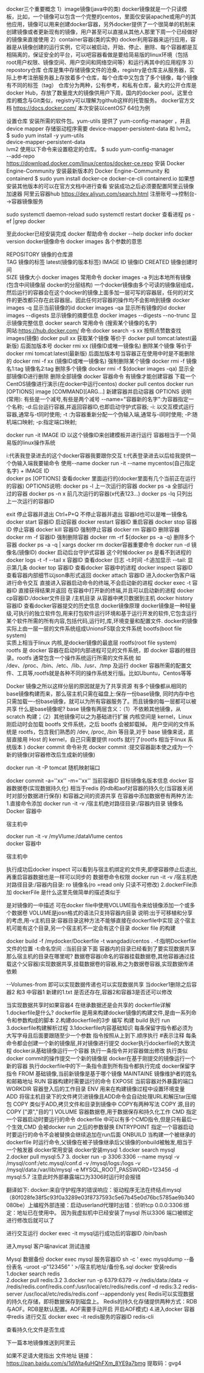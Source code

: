 docker三个重要概念
1）image镜像(java中的类)
docker镜像就是一个只读模板，比如，一个镜像可以包含一个完整的centos，里面仅安装apache或用户的其他应用，镜像可以用来创建docker容器，另外docker提供了一个很简单的机制来创建镜像或者更新现有的镜像，用户甚至可以直接从其他人那里下周一个已经做好的镜像来直接使用
2）container容器(类的实例)
docker利用容器来运行应用，容器是从镜像创建的运行实例，它可以被启动，开始、停止、删除、每个容器都是互相隔离的，保证安全的平台，可以吧容器看做是要给简易版的linux环境（包括root用户权限、镜像空间、用户空间和网络空间等）和运行再其中的应用程序
 3）repostory仓库
仓库是集中存储镜像文件的沧桑，registry是仓库主从服务器，实际上参考注册服务器上存放着多个仓库，每个仓库中又包含了多个镜像，每个镜像有不同的标签（tag）
仓库分为两种，公有参考，和私有仓库，最大的公开仓库是docker Hub，存放了数量庞大的镜像供用户下周，国内的docker pool，这里仓库的概念与Git类似，registry可以理解为github这样的托管服务。
docker官方文档
https://docs.docker.com/
本次安装以centOS7  64位为例
 
设置仓库
安装所需的软件包。yum-utils 提供了 yum-config-manager ，并且 device mapper 存储驱动程序需要 device-mapper-persistent-data 和 lvm2。
$ sudo yum install -y yum-utils \
  device-mapper-persistent-data \
  lvm2
使用以下命令来设置稳定的仓库。
$ sudo yum-config-manager \
    --add-repo \
    https://download.docker.com/linux/centos/docker-ce.repo
安装 Docker Engine-Community
安装最新版本的 Docker Engine-Community 和 containerd
$ sudo yum install docker-ce docker-ce-cli containerd.io
如果想安装其他版本的可以在官方文档中进行查看
安装成功之后必须要配置阿里云镜像加速器
阿里云容器hub https://dev.aliyun.com/search.html
注册账号-->控制台-->容器镜像服务
 
 
sudo systemctl daemon-reload
sudo systemctl restart docker
查看进程
ps -ef |grep docker
 
 
至此docker已经安装完成
docker 帮助命令
docker --help
docker info
docker version
docker镜像命令
docker images
各个参数的意思
 
REPOSITORY    镜像的仓库源      
TAG                   镜像的标签     latest(镜像的版本标签)
 IMAGE ID        镜像ID
CREATED          镜像创建时间  
 SIZE                  镜像大小
docker images  常用命令
docker images -a     列出本地所有镜像(包含中间镜像层 docker的分层结构)
一个docker镜像由多个可读的镜像层组成，然后运行的容器会在这个docker的镜像上面多加一层可写的容器层，任何的对文件的更改都只存在此容器层。因此任何对容器的操作均不会影响到镜像
docker   images -q 显示当前镜像的id
docker   images   -qa 显示所有镜像的id 
docker   images  --digests  显示镜像的摘要信息
docker   images --digests --no-trunc 显示镜像完整信息
docker search  常用命令 (搜索某个镜像的名字)    
网站:https://hub.docker.com/
命令:docker search -s  xx  按照点赞数查找images(镜像)
docker pull xx 获取某个镜像  等价于 docker pull tomcat:latest(最新版) 后面加版本号
docker rmi  xx (镜像ID或唯一镜像名) 删除某个镜像   等价于 docker rmi tomcat:latest(最新版) 后面加版本号当容器正在使用中时是不能删除的
docker rmi -f  xx (镜像ID或唯一镜像名) 强制删除某个镜像
docker rmi -f 镜像名1:tag 镜像名2:tag  删除多个镜像
docker rmi -f  $(docker images -qa) 显示全部镜像ID进行删除 删除全部镜像
docker 容器命令
有镜像才能创建容器 下载一个CentOS镜像进行演示(在docker中运行centos)
docker pull centos 
docker run [OPTIONS] image [COMMAND][ARG…] 新建容器并启动容器
OPTIONS 说明(常用): 有些是一个减号,有些是两个减号
--name="容器新的名字":为容器指定一个名称;
-d:后台运行容器,并返回容器ID,也即启动守护式容器;
-i: 以交互模式运行容器,通常与-t同时使用;
-t :为容器重新分配一个伪输入端,通常与-i同时使用;
-P:随机端口映射;
-p:指定端口映射;
 
docker run -it IMAGE ID 以这个镜像ID来创建模板并进行运行
容器相当于一个简易版的linux操作系统
 
i:代表我登录进去的这个docker容器我要跟你交互
t:代表登录进去以后给我提供一个伪输入端我要输命令
使用--name
docker run -it --name mycentos(自己指定名字) + IMAGE ID  
docker ps [OPTIONS] 查看docker 里面运行的(docker里面有几个当前正在运行的容器)
OPTIONS说明:
docker ps -l 上一次运行的容器
docker ps -a 全部运行过的容器
docker ps -n x 前几次运行的容器(x代表123…)
docker ps -lq 只列出上一次运行的容器ID
 
exit 停止容器并退出
Ctrl+P+Q 不停止容器并退出   容器Id也可以是唯一镜像名
docker start 容器ID   启动容器
docker restart 容器ID 重启容器
docker stop 容器ID   停止容器
docker kill 容器ID  强制停止容器
docker rm 容器ID  删除容器
docker rm -f 容器ID 强制删除容器
docker rm -rf ${docker ps -a -q}  删除多个容器
docker ps -a -q | xargs docker rm
docker容器重要命令
docker run -d 镜像名(镜像ID)  docker 启动后台守护式容器
这个时候docker ps 是看不到进程的
docker logs -t -f  --tail x 容器ID 查看docker 日志
-t:时间
-f:追加显示
--tail: 显示第几条
docker  top   容器ID   查看docker 容器中的进程
docker inspect 容器ID  查看容器内部细节以json串形式返回
docker attach 容器ID   进入docker伪客户端进行命令交互
直接进入容器启动命令的终端,不会启动新的进程
docker exec -t  容器ID  直接获得结果并返回
在容器中打开新的终端,并且可以启动新的进程
docker cp容器ID:/docker文件目录 /主机目录    从容器中拷贝数据到主机
docker history 容器ID  查看docker容器提交的历史信息
docker镜像原理
docker镜像是一种轻量级,可执行的独立软件包,用来打包软件运行环境和基于运行开发的软件,它包含运行某个软件所需的所有内容,包括代码,运行时,库,环境变量和配置文件.
docker的镜像实际上由一层一层的文件系统组成UnionsFS联合文件系统
bootfs(boot file system)  
实质上相当于linux 内核,是docker镜像的最底层
rootfs(root file system)    
rootfs 是 docker 容器在启动时内部进程可见的文件系统，即 docker 容器的根目录。rootfs 通常包含一个操作系统运行所需的文件系统
如 /dev、/proc、/bin、/etc、/lib、/usr、/tmp 及运行 docker 容器所需的配置文件、工具等,rootfs就是各种不同的操作系统发行版。比如Ubuntu，Centos等等
 
Docker 镜像之所以这样分层的原因就是为了共享资源
有多个镜像都从相同的base镜像构建而来，那么宿主机只需在磁盘上:保存一份base镜像,
同时内存中也只需加载一-份base镜像，就可以为所有容器服务了。而且镜像的每一层都可以被共享
什么是base镜像呢?
base 镜像有两层含义：（1）不依赖其他镜像，从 scratch 构建；（2）其他镜像可以之为基础进行扩展
内核空间是 kernel，Linux 刚启动时会加载 bootfs 文件系统，之后 bootfs 会被卸载掉。
用户空间的文件系统是 rootfs，包含我们熟悉的 /dev, /proc, /bin 等目录,对于 base 镜像来说，底层直接用 Host 的 kernel，自己只需要提供 rootfs 就行了(rootfs 相当于linux 系统版本 )
docker commit 命令补充
docker commit :提交容器副本使之成为一个新的镜像(对容器修改后生成新的镜像)
 
 
 
docker run -it -P  tomcat  随机映射端口
 
 
 
 
 
docker commit -a=''xx'' -m=''xx'' 当前容器ID 目标镜像名版本信息
docker 容器数据卷(实现数据持久化)
相当于redis 的rdb和aof对容器的持久化(当容器关闭时对部分数据进行保存) 和容器之间的资源共享
在容器中添加数据卷有两种方法:
1.直接命令添加   docker run -it -v /宿主机绝对路径目录:/容器内目录  镜像名
Docker 容器中
 
宿主机中
 
docker run -it -v /myVlume:/dataVlume centos  
docker 容器中
 
宿主机中
 
 
 
执行成功后docker inspect  可以看到与宿主机绑定的文件夹,即便容器停止后退出,再重启容器数据也是一样可以同步的
数据卷命令权限 
docker run -it -v /宿主机绝对路径目录:/容器内目录: ro 镜像名(ro =read only 只读不可修改)
2.dockerFile添加
dockerFile 是什么这里先做简单的描述类似于
 
 
是对镜像的一中描述
可在docker file中使用VOLUME指令来给镜像添加一个或多个数据卷
VOLUME是josn格式的语法只支持容器内目录
说明:出于可移植和分享的考虑,用-v主机目录:容器目录这种方法不能够直接在dockerfile中实现  这个宿主机可能有这个目录,另一个宿主机不一定会有这个目录
docker file 的构建
 
 
 
 
 
 
docker build -f /mydocker/Dockerfile -t wangdadi/centos .
-f:指明Dockerfile文件的位置
-t:命名空间
.:当前目录下面
容器内的目录已经看到了要实现数据共享那么宿主机的目录在哪里呢?
数据卷容器(命名的容器挂载数据卷,其他容器通过挂载这个父容器)实现数据共享,挂载数据卷的容器,称之为数据卷容器,实现数据传递依赖

 
 
 
 
 
 
--Volumes-from   即可以实现数据传递也可以实现数据共享
当docker1删除之后容器2 和3 中容器1 新建的1.txt 是否还存在,容器2和容器3是否还可以修改
 
 
当实现数据共享时如果容器4 在继承数据还是会共享的
dockerfile详解
1.dockerfile是什么?
dockerfile 是用来构建docker镜像的构建文件,是由一系列命令和参数构成的脚本
2.构建dockerfile的3步
编写
构建 build
执行 run
3.dockerfile构建解析过程
3.1dockerfile内容基础知识
每条保留字指令都必须为大写字母且后面要跟随至少一个参数
指令按照从上到下.顺序执行
#表示注释
每条命令都会创建一个新的镜像层,并对镜像进行提交
docker执行dockerfile的大致流程
docker从基础镜像运行一个容器
执行一条指令并对容器做出修改
执行类似docker commit的操作提交一个新的镜像层
docker在基于刚提交的镜像运行一个新的容器
执行dockerfile中的下一条指令直到所有指令都执行完成
docker保留字指令
FROM  基础镜像,当前新镜像是基于哪个镜像
MAINTAINE  镜像维护者的姓名和邮箱地址
RUN 容器构建时需要运行的命令
EXPOSE  当前容器对外暴露的端口
WORKDIR  容器登入后的工作目录
ENV 用来在构建镜像过程中设置环境变量
ADD  将宿主机目录下的文件拷贝进镜像且ADD命令会自动处理URL和解压tar压缩包
COPY  类似于ADD,拷贝文件和目录到镜像中  COPY有两种写法  COPY  源,目的 COPY ["源","目的"]
VOLUME  容器数据卷,用于数据保存和持久化工作
CMD  指定一个容器启动时要运行的命令
dockerfile 中可以有多个CMD指令,但是只有最后一个生效,CMD 会被docker run 之后的参数替换
ENTRYPOINT  指定一个容器启动时要运行的命令不会被替换会继续追加在run后面
ONBUILD  当构建一个被继承的dockerfile 时运行命令,父镜像在被子镜像继承后父镜像的onbuild被触发,相当于一个触发器
docker常用安装
docker安装mysql
1.docker search mysql  
2.docker pull mysql:5.7
3.
docker run -p 3306:3306 --name mysql 
-v /mysql/conf:/etc.mysql/conf.d
-v /mysql/logs:/logs
-v /mysql/data:/var/lib/mysql
-e MYSQL_ROOT_PASSWORD=123456
-d mysql:5.7
注意此时外部暴露端口为3306时运行时会报错
 
翻译如下:
docker:来自守护程序的错误响应：驱动程序无法在终结点mysql（80f028fe38f5c93f0a3289e03f8737593c5e67b45e0d76bc5785ae9b340080be）上编程外部连接：启动userland代理时出错：侦听tcp 0.0.0:3306:绑定：地址已在使用中。
因为我虚拟机中已经安装了mysql 所以3306 端口被绑定进行修改后就可以了
 
进行交互运行
docker exec -it mysql运行成功后的容器ID /bin/bash
 
 
进入mysql 客户端navicat 测试连接
 
Mysql 数据备份
docker exec mysql 服务容器ID sh -c ' exec mysqldump --备份表名 -uroot -p"123456" ' >/宿主机地址/备份名.sql
docker 安装redis
1.docker search redis  
2.docker pull redis:3.2
3.docker run -p 6379:6379 
-v /redis/data:/data
-v /redis/redis.conf/redis.conf:/usr/local/etc/redis/redis.conf
-d redis:3.2 redis-server /usr/local/etc/redis/redis.conf  --appendonly yes(
Redis可以实现数据的持久化存储，即将数据保存到磁盘上。
Redis的持久化存储提供两种方式：RDB与AOF。RDB是默认配置。AOF需要手动开启
开启AOF模式)
4.进入docker 容器中redis 进行交互
docker exec -it redis服务的容器ID redis-cli 
 
查看持久化文件是否生成
 
 
下一篇本地镜像推送到阿里云
 


如果不足请大佬指出
文件地址
链接：https://pan.baidu.com/s/1dWta4uHQhFXm_8YE9a7bmg 
提取码：gvg4
